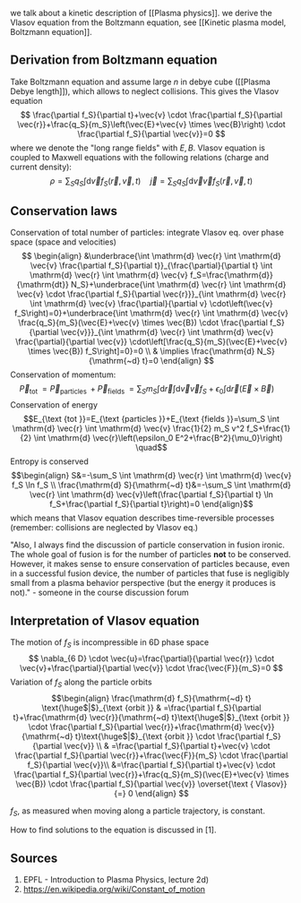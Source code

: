 we talk about a kinetic description of [[Plasma physics]].
we derive the Vlasov equation from the Boltzmann equation, see [[Kinetic plasma model, Boltzmann equation]].

## Derivation from Boltzmann equation
Take Boltzmann equation and assume large $n$ in debye cube ([[Plasma Debye length]]), which allows to neglect collisions. This gives the Vlasov equation
$$
\frac{\partial f_S}{\partial t}+\vec{v} \cdot \frac{\partial f_S}{\partial \vec{r}}+\frac{q_S}{m_S}\left(\vec{E}+\vec{v} \times \vec{B}\right) \cdot \frac{\partial f_S}{\partial \vec{v}}=0 
$$
where we denote the "long range fields" with $E,B$. Vlasov equation is coupled to Maxwell equations with the following relations (charge and current density):
$$
\rho=\sum_S q_S \int \mathrm{d} \vec{v} f_S(\vec{r}, \vec{v}, t) \quad \vec{j}=\sum_S q_S \int \mathrm{d} \vec{v} \vec{v} f_S(\vec{r}, \vec{v}, t)
$$


## Conservation laws
Conservation of total number of particles: integrate Vlasov eq. over phase space (space and velocities)
$$
\begin{align}
&\underbrace{\int \mathrm{d} \vec{r} \int \mathrm{d} \vec{v} \frac{\partial f_S}{\partial t}}_{\frac{\partial}{\partial t} \int \mathrm{d} \vec{r} \int \mathrm{d} \vec{v} f_S=\frac{\mathrm{d}}{\mathrm{dt}} N_S}+\underbrace{\int \mathrm{d} \vec{r} \int \mathrm{d} \vec{v} \cdot \frac{\partial f_S}{\partial \vec{r}}}_{\int \mathrm{d} \vec{r} \int \mathrm{d} \vec{v} \frac{\partial}{\partial v} \cdot\left(\vec{v} f_S\right)=0}+\underbrace{\int \mathrm{d} \vec{r} \int \mathrm{d} \vec{v} \frac{q_S}{m_S}(\vec{E}+\vec{v} \times \vec{B}) \cdot \frac{\partial f_S}{\partial \vec{v}}}_{\int \mathrm{d} \vec{r} \int \mathrm{d} \vec{v} \frac{\partial}{\partial \vec{v}} \cdot\left[\frac{q_S}{m_S}(\vec{E}+\vec{v} \times \vec{B}) f_S\right]=0}=0 \\
& \implies \frac{\mathrm{d} N_S}{\mathrm{~d} t}=0
\end{align}
$$
Conservation of momentum:$$\vec{P}_{\text {tot }}=\vec{P}_{\text {particles }}+\vec{P}_{\text {fields }}=\sum_S m_S \int \mathrm{d} \vec{r} \int \mathrm{d} \vec{v} \vec{v} f_S+\epsilon_0 \int \mathrm{d} \vec{r}(\vec{E} \times \vec{B}) \quad$$ Conservation of energy$$E_{\text {tot }}=E_{\text {particles }}+E_{\text {fields }}=\sum_S \int \mathrm{d} \vec{r} \int \mathrm{d} \vec{v} \frac{1}{2} m_S v^2 f_S+\frac{1}{2} \int \mathrm{d} \vec{r}\left(\epsilon_0 E^2+\frac{B^2}{\mu_0}\right) \quad$$
Entropy is conserved
$$\begin{align}
S&=-\sum_S \int \mathrm{d} \vec{r} \int \mathrm{d} \vec{v} f_S \ln f_S \\
\frac{\mathrm{d} S}{\mathrm{~d} t}&=-\sum_S \int \mathrm{d} \vec{r} \int \mathrm{d} \vec{v}\left(\frac{\partial f_S}{\partial t} \ln f_S+\frac{\partial f_S}{\partial t}\right)=0 
\end{align}$$
which means that Vlasov equation describes time-reversible processes 
(remember: collisions are neglected by Vlasov eq.)

"Also, I always find the discussion of particle conservation in fusion ironic. The whole goal of fusion is for the number of particles **not** to be conserved. However, it makes sense to ensure conservation of particles because, even in a successful fusion device, the number of particles that fuse is negligibly small from a plasma behavior perspective (but the energy it produces is not)." - someone in the course discussion forum


## Interpretation of Vlasov equation
The motion of $f_S$ is incompressible in 6D phase space
$$
\nabla_{6 D} \cdot \vec{u}=\frac{\partial}{\partial \vec{r}} \cdot \vec{v}+\frac{\partial}{\partial \vec{v}} \cdot \frac{\vec{F}}{m_S}=0
$$
Variation of $f_S$ along the particle orbits
$$\begin{align}
\frac{\mathrm{d} f_S}{\mathrm{~d} t} \text{\huge$|$}_{\text {orbit }} & =\frac{\partial f_S}{\partial t}+\frac{\mathrm{d} \vec{r}}{\mathrm{~d} t}\text{\huge$|$}_{\text {orbit }} \cdot \frac{\partial f_S}{\partial \vec{r}}+\frac{\mathrm{d} \vec{v}}{\mathrm{~d} t}\text{\huge$|$}_{\text {orbit }} \cdot \frac{\partial f_S}{\partial \vec{v}} \\
& =\frac{\partial f_S}{\partial t}+\vec{v} \cdot \frac{\partial f_S}{\partial \vec{r}}+\frac{\vec{F}}{m_S} \cdot \frac{\partial f_S}{\partial \vec{v}}\\
&=\frac{\partial f_S}{\partial t}+\vec{v} \cdot \frac{\partial f_S}{\partial \vec{r}}+\frac{q_S}{m_S}(\vec{E}+\vec{v} \times \vec{B}) \cdot \frac{\partial f_S}{\partial \vec{v}} \overset{\text { Vlasov}}{=} 0
\end{align}
$$

$f_S$, as measured when moving along a particle trajectory, is constant.


How to find solutions to the equation is discussed in [1].


## Sources
1. EPFL - Introduction to Plasma Physics, lecture 2d)
2. https://en.wikipedia.org/wiki/Constant_of_motion
